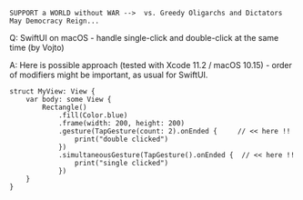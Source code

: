 ```
SUPPORT a WORLD without WAR -->  vs. Greedy Oligarchs and Dictators
May Democracy Reign... 
```

Q: SwiftUI on macOS - handle single-click and double-click at the same time (by Vojto)

A: Here is possible approach (tested with Xcode 11.2 / macOS 10.15) - order of modifiers might be important,
as usual for SwiftUI.

    struct MyView: View {
        var body: some View {
            Rectangle()
                .fill(Color.blue)
                .frame(width: 200, height: 200)
                .gesture(TapGesture(count: 2).onEnded {     // << here !!
                    print("double clicked")
                })
                .simultaneousGesture(TapGesture().onEnded {  // << here !!
                    print("single clicked")
                })
        }
    }


